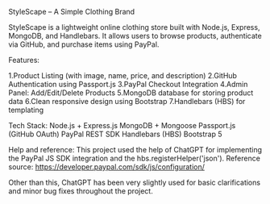 StyleScape – A Simple Clothing Brand

StyleScape is a lightweight online clothing store built with Node.js, Express, MongoDB, and Handlebars. It allows users to browse products, authenticate via GitHub, and purchase items using PayPal.

Features:

1.Product Listing (with image, name, price, and description)
2.GitHub Authentication using Passport.js
3.PayPal Checkout Integration
4.Admin Panel: Add/Edit/Delete Products
5.MongoDB database for storing product data
6.Clean responsive design using Bootstrap
7.Handlebars (HBS) for templating

Tech Stack:
Node.js + Express.js
MongoDB + Mongoose
Passport.js (GitHub OAuth)
PayPal REST SDK
Handlebars (HBS)
Bootstrap 5

Help and reference:
This project used the help of ChatGPT for implementing the PayPal JS SDK integration and the hbs.registerHelper('json').
Reference source: https://developer.paypal.com/sdk/js/configuration/

Other than this, ChatGPT has been very slightly used for basic clarifications and minor bug fixes throughout the project.
